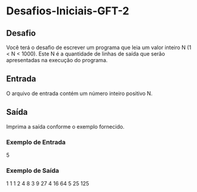 # Desafios-Iniciais-GFT-2

## Desafio
Você terá o desafio de escrever um programa que leia um valor inteiro N (1 < N < 1000). Este N é a quantidade de linhas de saída que serão apresentadas na execução do programa.

## Entrada
O arquivo de entrada contém um número inteiro positivo N.

## Saída
Imprima a saída conforme o exemplo fornecido.

 
### Exemplo de Entrada	

5

### Exemplo de Saída

1 1 1
2 4 8
3 9 27
4 16 64
5 25 125

